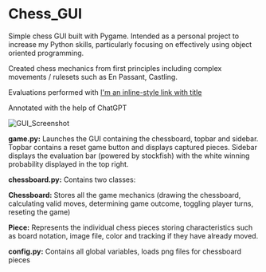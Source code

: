# Chess_GUI
Simple chess GUI built with Pygame. Intended as a personal project to increase my Python skills, particularly focusing on effectively using object oriented programming. 

Created chess mechanics from first principles including complex movements / rulesets such as En Passant, Castling.

Evaluations performed with [I'm an inline-style link with title](https://www.google.com "Google's Homepage")

Annotated with the help of ChatGPT 


![GUI_Screenshot](https://github.com/benmcclusky/Chess_GUI/assets/121236905/b56777af-c895-4153-be4f-9b34367aceae)


**game.py:** Launches the GUI containing the chessboard, topbar and sidebar. Topbar contains a reset game button and displays captured pieces. Sidebar displays the  evaluation bar (powered by stockfish) with the white winning probability displayed in the top right. 


**chessboard.py:** Contains two classes: 

  **Chessboard:** Stores all the game mechanics (drawing the chessboard, 
  calculating valid moves, determining game outcome, toggling player turns, reseting the game) 

  **Piece:** Represents the individual chess pieces storing characteristics such as board notation, image file, color and tracking if they have already moved. 


**config.py:** Contains all global variables, loads png files for chessboard pieces



